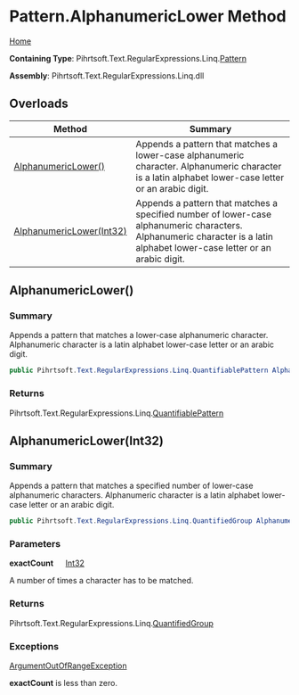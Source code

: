 # Pattern\.AlphanumericLower Method

[Home](../../../../../../README.md)

**Containing Type**: Pihrtsoft\.Text\.RegularExpressions\.Linq\.[Pattern](../README.md)

**Assembly**: Pihrtsoft\.Text\.RegularExpressions\.Linq\.dll

## Overloads

| Method | Summary |
| ------ | ------- |
| [AlphanumericLower()](#Pihrtsoft_Text_RegularExpressions_Linq_Pattern_AlphanumericLower) | Appends a pattern that matches a lower\-case alphanumeric character\. Alphanumeric character is a latin alphabet lower\-case letter or an arabic digit\. |
| [AlphanumericLower(Int32)](#Pihrtsoft_Text_RegularExpressions_Linq_Pattern_AlphanumericLower_System_Int32_) | Appends a pattern that matches a specified number of lower\-case alphanumeric characters\. Alphanumeric character is a latin alphabet lower\-case letter or an arabic digit\. |

## AlphanumericLower\(\) <a name="Pihrtsoft_Text_RegularExpressions_Linq_Pattern_AlphanumericLower"></a>

### Summary

Appends a pattern that matches a lower\-case alphanumeric character\. Alphanumeric character is a latin alphabet lower\-case letter or an arabic digit\.

```csharp
public Pihrtsoft.Text.RegularExpressions.Linq.QuantifiablePattern AlphanumericLower()
```

### Returns

Pihrtsoft\.Text\.RegularExpressions\.Linq\.[QuantifiablePattern](../../QuantifiablePattern/README.md)

## AlphanumericLower\(Int32\) <a name="Pihrtsoft_Text_RegularExpressions_Linq_Pattern_AlphanumericLower_System_Int32_"></a>

### Summary

Appends a pattern that matches a specified number of lower\-case alphanumeric characters\. Alphanumeric character is a latin alphabet lower\-case letter or an arabic digit\.

```csharp
public Pihrtsoft.Text.RegularExpressions.Linq.QuantifiedGroup AlphanumericLower(int exactCount)
```

### Parameters

**exactCount** &emsp; [Int32](https://docs.microsoft.com/en-us/dotnet/api/system.int32)

A number of times a character has to be matched\.

### Returns

Pihrtsoft\.Text\.RegularExpressions\.Linq\.[QuantifiedGroup](../../QuantifiedGroup/README.md)

### Exceptions

[ArgumentOutOfRangeException](https://docs.microsoft.com/en-us/dotnet/api/system.argumentoutofrangeexception)

**exactCount** is less than zero\.


